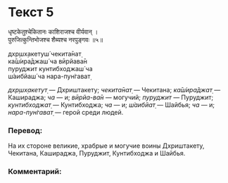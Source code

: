 # Текст 5

धृष्टकेतुश्चेकितानः काशिराजश्च वीर्यवान् ।  
पुरुजित्कुन्तिभोजश्च शैब्यश्च नरपुङ्गवः ॥५॥

дхр̣шх̣акетуш́ чекита̄нат̣  
ка̄ш́ира̄джаш́ ча вӣрйава̄н  
пуруджит кунтибходжаш́ ча  
ш́аибйаш́ ча нара-пун̇гават̣

_дхр̣шх̣акетут̣_ — Дхриштакету; _чекита̄нат̣_ — Чекитана; _ка̄ш́ира̄джат̣_ — Кашираджа; _ча_ — и; _вӣрйа-ва̄н_ — могучий; _пуруджит_ — Пуруджит; _кунтибходжат̣_ — Кунтибходжа; _ча_ — и; _ш́аибйат̣_ — Шайбья; _ча_ — и; _нара-пун̇гават̣_ — герой среди людей.

### Перевод:

На их стороне великие, храбрые и могучие воины Дхриштакету, Чекитана, Кашираджа, Пуруджит, Кунтибходжа и Шайбья.

### Комментарий:

